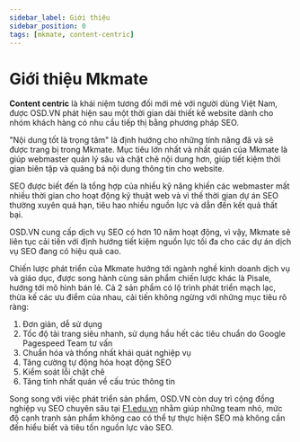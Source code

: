 ```yaml
---
sidebar_label: Giới thiệu
sidebar_position: 0
tags: [mkmate, content-centric]
---
```


# Giới thiệu Mkmate
**Content centric** là khái niệm tương đối mới mẻ với người dùng Việt Nam, được OSD.VN phát hiện sau một thời gian dài thiết kế website dành cho nhóm khách hàng có nhu cầu tiếp thị bằng phương pháp SEO.

"Nội dung tốt là trọng tâm" là định hướng cho những tính năng đã và sẽ được trang bị trong Mkmate. Mục tiêu lớn nhất và nhất quán của Mkmate là giúp webmaster quản lý sâu và chặt chẽ nội dung hơn, giúp tiết kiệm thời gian biên tập và quảng bá nội dung thông tin cho website.

SEO được biết đến là tổng hợp của nhiều kỹ năng khiến các webmaster mất nhiều thời gian cho hoạt động kỹ thuật web và vì thế thời gian dự án SEO thường xuyên quá hạn, tiêu hao nhiều nguồn lực và dẫn đến kết quả thất bại.

OSD.VN cung cấp dịch vụ SEO có hơn 10 năm hoạt động, vì vậy, Mkmate sẽ liên tục cải tiến với định hướng tiết kiệm nguồn lực tối đa cho các dự án dịch vụ SEO đang có hiệu quả cao. 

Chiến lược phát triển của Mkmate hướng tới ngành nghề kinh doanh dịch vụ và giáo dục, được song hành cùng sản phẩm chiến lược khác là Pisale, hướng tới mô hình bán lẻ. Cả 2 sản phẩm có lộ trình phát triển mạch lạc, thừa kế các ưu điểm của nhau, cải tiến không ngừng với những mục tiêu rõ ràng:

1. Đơn giản, dễ sử dụng
2. Tốc độ tải trang siêu nhanh, sử dụng hầu hết các tiêu chuẩn do Google Pagespeed Team tư vấn
3. Chuẩn hóa và thống nhất khái quát nghiệp vụ
4. Tăng cường tự động hóa hoạt động SEO
5. Kiểm soát lỗi chặt chẽ
7. Tăng tính nhất quán về cấu trúc thông tin

Song song với việc phát triển sản phẩm, OSD.VN còn duy trì cộng đồng nghiệp vụ SEO chuyên sâu tại [F1.edu.vn](https://f1.edu.vn) nhằm giúp những team nhỏ, mức độ cạnh tranh sản phẩm không cao có thể tự thực hiện SEO mà không cần đến hiểu biết và tiêu tốn nguồn lực vào SEO.
